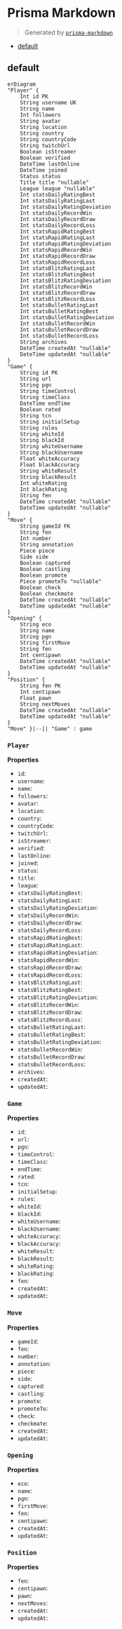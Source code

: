 # Prisma Markdown

> Generated by [`prisma-markdown`](https://github.com/samchon/prisma-markdown)

- [default](#default)

## default

```mermaid
erDiagram
"Player" {
    Int id PK
    String username UK
    String name
    Int followers
    String avatar
    String location
    String country
    String countryCode
    String twitchUrl
    Boolean isStreamer
    Boolean verified
    DateTime lastOnline
    DateTime joined
    Status status
    Title title "nullable"
    League league "nullable"
    Int statsDailyRatingBest
    Int statsDailyRatingLast
    Int statsDailyRatingDeviation
    Int statsDailyRecordWin
    Int statsDailyRecordDraw
    Int statsDailyRecordLoss
    Int statsRapidRatingBest
    Int statsRapidRatingLast
    Int statsRapidRatingDeviation
    Int statsRapidRecordWin
    Int statsRapidRecordDraw
    Int statsRapidRecordLoss
    Int statsBlitzRatingLast
    Int statsBlitzRatingBest
    Int statsBlitzRatingDeviation
    Int statsBlitzRecordWin
    Int statsBlitzRecordDraw
    Int statsBlitzRecordLoss
    Int statsBulletRatingLast
    Int statsBulletRatingBest
    Int statsBulletRatingDeviation
    Int statsBulletRecordWin
    Int statsBulletRecordDraw
    Int statsBulletRecordLoss
    String archives
    DateTime createdAt "nullable"
    DateTime updatedAt "nullable"
}
"Game" {
    String id PK
    String url
    String pgn
    String timeControl
    String timeClass
    DateTime endTime
    Boolean rated
    String tcn
    String initialSetup
    String rules
    String whiteId
    String blackId
    String whiteUsername
    String blackUsername
    Float whiteAccuracy
    Float blackAccuracy
    String whiteResult
    String blackResult
    Int whiteRating
    Int blackRating
    String fen
    DateTime createdAt "nullable"
    DateTime updatedAt "nullable"
}
"Move" {
    String gameId FK
    String fen
    Int number
    String annotation
    Piece piece
    Side side
    Boolean captured
    Boolean castling
    Boolean promote
    Piece promoteTo "nullable"
    Boolean check
    Boolean checkmate
    DateTime createdAt "nullable"
    DateTime updatedAt "nullable"
}
"Opening" {
    String eco
    String name
    String pgn
    String firstMove
    String fen
    Int centipawn
    DateTime createdAt "nullable"
    DateTime updatedAt "nullable"
}
"Position" {
    String fen PK
    Int centipawn
    Float pawn
    String nextMoves
    DateTime createdAt "nullable"
    DateTime updatedAt "nullable"
}
"Move" }|--|| "Game" : game
```

### `Player`

**Properties**

- `id`:
- `username`:
- `name`:
- `followers`:
- `avatar`:
- `location`:
- `country`:
- `countryCode`:
- `twitchUrl`:
- `isStreamer`:
- `verified`:
- `lastOnline`:
- `joined`:
- `status`:
- `title`:
- `league`:
- `statsDailyRatingBest`:
- `statsDailyRatingLast`:
- `statsDailyRatingDeviation`:
- `statsDailyRecordWin`:
- `statsDailyRecordDraw`:
- `statsDailyRecordLoss`:
- `statsRapidRatingBest`:
- `statsRapidRatingLast`:
- `statsRapidRatingDeviation`:
- `statsRapidRecordWin`:
- `statsRapidRecordDraw`:
- `statsRapidRecordLoss`:
- `statsBlitzRatingLast`:
- `statsBlitzRatingBest`:
- `statsBlitzRatingDeviation`:
- `statsBlitzRecordWin`:
- `statsBlitzRecordDraw`:
- `statsBlitzRecordLoss`:
- `statsBulletRatingLast`:
- `statsBulletRatingBest`:
- `statsBulletRatingDeviation`:
- `statsBulletRecordWin`:
- `statsBulletRecordDraw`:
- `statsBulletRecordLoss`:
- `archives`:
- `createdAt`:
- `updatedAt`:

### `Game`

**Properties**

- `id`:
- `url`:
- `pgn`:
- `timeControl`:
- `timeClass`:
- `endTime`:
- `rated`:
- `tcn`:
- `initialSetup`:
- `rules`:
- `whiteId`:
- `blackId`:
- `whiteUsername`:
- `blackUsername`:
- `whiteAccuracy`:
- `blackAccuracy`:
- `whiteResult`:
- `blackResult`:
- `whiteRating`:
- `blackRating`:
- `fen`:
- `createdAt`:
- `updatedAt`:

### `Move`

**Properties**

- `gameId`:
- `fen`:
- `number`:
- `annotation`:
- `piece`:
- `side`:
- `captured`:
- `castling`:
- `promote`:
- `promoteTo`:
- `check`:
- `checkmate`:
- `createdAt`:
- `updatedAt`:

### `Opening`

**Properties**

- `eco`:
- `name`:
- `pgn`:
- `firstMove`:
- `fen`:
- `centipawn`:
- `createdAt`:
- `updatedAt`:

### `Position`

**Properties**

- `fen`:
- `centipawn`:
- `pawn`:
- `nextMoves`:
- `createdAt`:
- `updatedAt`:
